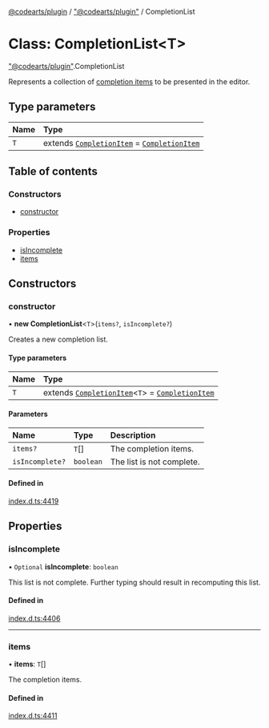 [@codearts/plugin](../README.md) / ["@codearts/plugin"](../modules/_codearts_plugin_.md) / CompletionList

# Class: CompletionList<T\>

["@codearts/plugin"](../modules/_codearts_plugin_.md).CompletionList

Represents a collection of [completion items](codearts_plugin_.CompletionItem.md) to be presented
in the editor.

## Type parameters

| Name | Type |
| :------ | :------ |
| `T` | extends [`CompletionItem`](codearts_plugin_.CompletionItem.md) = [`CompletionItem`](codearts_plugin_.CompletionItem.md) |

## Table of contents

### Constructors

- [constructor](codearts_plugin_.CompletionList.md#constructor)

### Properties

- [isIncomplete](codearts_plugin_.CompletionList.md#isincomplete)
- [items](codearts_plugin_.CompletionList.md#items)

## Constructors

### constructor

• **new CompletionList**<`T`\>(`items?`, `isIncomplete?`)

Creates a new completion list.

#### Type parameters

| Name | Type |
| :------ | :------ |
| `T` | extends [`CompletionItem`](codearts_plugin_.CompletionItem.md)<`T`\> = [`CompletionItem`](codearts_plugin_.CompletionItem.md) |

#### Parameters

| Name | Type | Description |
| :------ | :------ | :------ |
| `items?` | `T`[] | The completion items. |
| `isIncomplete?` | `boolean` | The list is not complete. |

#### Defined in

[index.d.ts:4419](https://github.com/huaweicloud/cloudide-plugin-api/blob/a055dd0/index.d.ts#L4419)

## Properties

### isIncomplete

• `Optional` **isIncomplete**: `boolean`

This list is not complete. Further typing should result in recomputing
this list.

#### Defined in

[index.d.ts:4406](https://github.com/huaweicloud/cloudide-plugin-api/blob/a055dd0/index.d.ts#L4406)

___

### items

• **items**: `T`[]

The completion items.

#### Defined in

[index.d.ts:4411](https://github.com/huaweicloud/cloudide-plugin-api/blob/a055dd0/index.d.ts#L4411)
